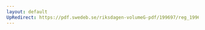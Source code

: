 ```yaml
---
layout: default
UpRedirect: https://pdf.swedeb.se/riksdagen-volumeG-pdf/199697/reg_199697/reg_199697_0114.pdf
---
```

